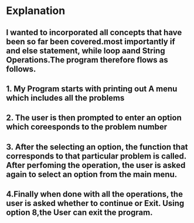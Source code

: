 # Explanation
## I wanted to incorporated all concepts that have been so far been covered.most importantly if and else statement, while loop aand String Operations.The program therefore flows as follows.

## 1. My Program starts with printing out A menu which includes all the problems 

## 2. The user is then prompted to enter an option which coreesponds to the problem number

## 3. After the selecting an option, the function that corresponds to that particular problem is called. After perfoming the operation, the user is asked again to select an option from the main menu.

## 4.Finally when done with all the operations, the user is asked whether to continue or Exit. Using option 8,the User can exit the program.

